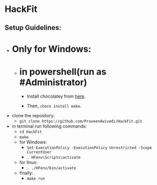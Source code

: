 # HackFit

## Setup Guidelines:

- # Only for Windows:
  - # in powershell(run as #Administrator)
    - Install chocolatey from [here](https://chocolatey.org/install).

    - Then, ```choco install make```.
- clone the repository:
  - ```git clone https://github.com/Praveendwivedi/HackFit.git``` 
- in terminal run following commands:
  - ```cd HackFit```
  - ```make```
  - for Windows:
    - ```Set-ExecutionPolicy -ExecutionPolicy Unrestricted -Scope CurrentUser``` 
    - ```. HFenv\Scripts\activate```
  - for linux:
    - ```. ./HFenv/bin/activate```
  - finally:
    - ```make run```  


